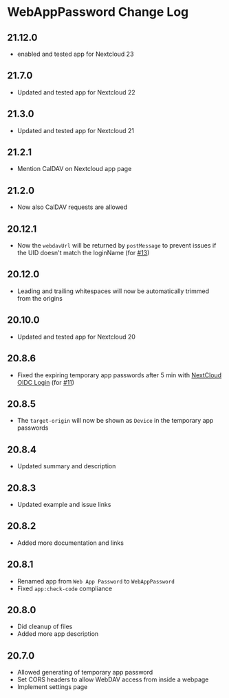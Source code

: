 # WebAppPassword Change Log

## 21.12.0
- enabled and tested app for Nextcloud 23

## 21.7.0
- Updated and tested app for Nextcloud 22

## 21.3.0

- Updated and tested app for Nextcloud 21

## 21.2.1

- Mention CalDAV on Nextcloud app page

## 21.2.0

- Now also CalDAV requests are allowed

## 20.12.1

- Now the `webdavUrl` will be returned by `postMessage` to prevent issues if the UID doesn't match the loginName
  (for [#13](https://gitlab.tugraz.at/dbp/nextcloud/webapppassword/-/issues/13))

## 20.12.0

- Leading and trailing whitespaces will now be automatically trimmed from the origins

## 20.10.0

- Updated and tested app for Nextcloud 20

## 20.8.6

- Fixed the expiring temporary app passwords after 5 min with [NextCloud OIDC Login](https://github.com/pulsejet/nextcloud-oidc-login)
  (for [#11](https://gitlab.tugraz.at/dbp/nextcloud/webapppassword/-/issues/11))

## 20.8.5

- The `target-origin` will now be shown as `Device` in the temporary app passwords

## 20.8.4

- Updated summary and description

## 20.8.3

- Updated example and issue links

## 20.8.2

- Added more documentation and links

## 20.8.1

- Renamed app from `Web App Password` to `WebAppPassword`
- Fixed `app:check-code` compliance

## 20.8.0

- Did cleanup of files
- Added more app description

## 20.7.0

- Allowed generating of temporary app password
- Set CORS headers to allow WebDAV access from inside a webpage
- Implement settings page
